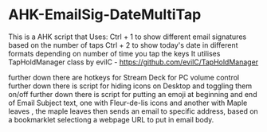 # AHK-EmailSig-DateMultiTap
This is a AHK script that Uses:
Ctrl + 1 to show different email signatures based on the number of taps
Ctrl + 2 to show today's date in different formats depending on number of time you tap the keys
It utilises TapHoldManager class by evilC - https://github.com/evilC/TapHoldManager

further down there are hotkeys for Stream Deck for PC volume control
further down there is script for hiding icons on Desktop and toggling them on/off
further down there is script for putting an emoji at beginning and end of Email Subject text,
one with Fleur-de-lis icons and another with Maple leaves , the maple leaves then sends an email to specific address,
based on a bookmarklet selectiong a webpage URL to put in email body.
